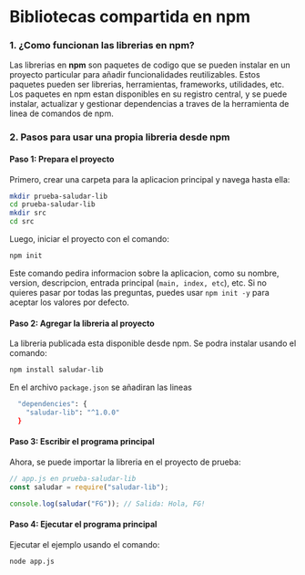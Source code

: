 # Bibliotecas compartida en npm

### 1. **¿Como funcionan las librerias en npm?**

Las librerias en **npm** son paquetes de codigo que se pueden instalar en un proyecto particular para añadir funcionalidades reutilizables. Estos paquetes pueden ser librerias, herramientas, frameworks, utilidades, etc. Los paquetes en npm estan disponibles en su registro central, y se puede instalar, actualizar y gestionar dependencias a traves de la herramienta de linea de comandos de npm.

### 2. **Pasos para usar una propia libreria desde npm**

#### Paso 1: **Prepara el proyecto**

Primero, crear una carpeta para la aplicacion principal y navega hasta ella:

```bash
mkdir prueba-saludar-lib
cd prueba-saludar-lib
mkdir src
cd src
```

Luego, iniciar el proyecto con el comando:

```bash
npm init
```

Este comando pedira informacion sobre la aplicacion, como su nombre, version, descripcion, entrada principal (`main, index, etc`), etc. Si no quieres pasar por todas las preguntas, puedes usar `npm init -y` para aceptar los valores por defecto.

#### Paso 2: **Agregar la libreria al proyecto**

La libreria publicada esta disponible desde npm. Se podra instalar usando el comando:

```bash
npm install saludar-lib
```

En el archivo `package.json` se añadiran las lineas

```bash
  "dependencies": {
    "saludar-lib": "^1.0.0"
  }
```

#### Paso 3: **Escribir el programa principal**

Ahora, se puede importar la libreria en el proyecto de prueba:

```javascript
// app.js en prueba-saludar-lib
const saludar = require("saludar-lib");

console.log(saludar("FG")); // Salida: Hola, FG!
```

#### Paso 4: **Ejecutar el programa principal**

Ejecutar el ejemplo usando el comando:

```bash
node app.js
```
